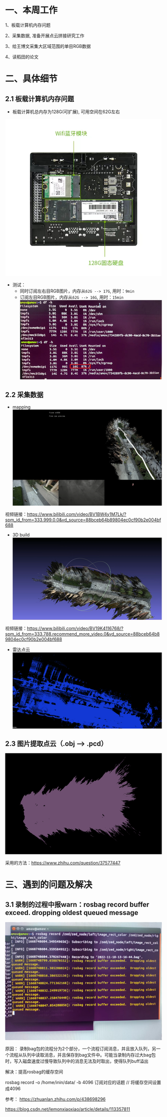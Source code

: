 # 一、本周工作
1、板载计算机内存问题

2、采集数据, 准备开展点云拼接研究工作

3、给王博文采集大区域范围的单目RGB数据

4、读稻田的论文




# 二、具体细节
## 2.1 板载计算机内存问题
- 板载计算机总内存为128G(可扩展), 可用空间在62G左右

 ![](https://github.com/ZYJ-Group/darren_pty/blob/main/darren_pty/pic(Ninth%20week)/29.jpg)

- 测试：
  - 同时订阅左右目RGB图片，内存从```62G --> 17G```, 用时：```9min```
  - 订阅左目RGB图片，内存从```62G --> 16G```, 用时：```15min```
![](https://github.com/ZYJ-Group/darren_pty/blob/main/darren_pty/pic(Ninth%20week)/22.png)

## 2.2 采集数据
- mapping 
![](https://github.com/ZYJ-Group/darren_pty/blob/main/darren_pty/pic(Ninth%20week)/25.png)

视频链接：https://www.bilibili.com/video/BV1BW4y1M7Lk/?spm_id_from=333.999.0.0&vd_source=88bceb64b89804ec0cf90b2e004bf688

- 3D build
![](https://github.com/ZYJ-Group/darren_pty/blob/main/darren_pty/pic(Ninth%20week)/26.png)

视频链接：https://www.bilibili.com/video/BV19K4116768/?spm_id_from=333.788.recommend_more_video.0&vd_source=88bceb64b89804ec0cf90b2e004bf688

- 雷达点云
![](https://github.com/ZYJ-Group/darren_pty/blob/main/darren_pty/pic(Ninth%20week)/27.png)

## 2.3 图片提取点云（.obj --> .pcd）
![](https://github.com/ZYJ-Group/darren_pty/blob/main/darren_pty/pic(Ninth%20week)/28.png)

采用的方法：https://www.zhihu.com/question/37577447





# 三、遇到的问题及解决
## 3.1 录制的过程中报warn：rosbag record buffer exceed. dropping oldest queued message
![](https://github.com/ZYJ-Group/darren_pty/blob/main/darren_pty/pic(Ninth%20week)/24.jpg)

原因：
录制bag包的流程分为2个部分，一个流程订阅消息，并且放入队列，另一个流程从队列中读取消息，并且保存到bag文件中。可能当录制内存过大bag包时，写入磁盘速度过慢导致队列中的消息无法及时取出，使得队列buff溢出


解决：提高rosbag的缓存空间

rosbag record -o /home/inin/data/ -b 4096 订阅对应的话题 // 将缓存空间设置成4096

参考：
https://zhuanlan.zhihu.com/p/438698296

https://blog.csdn.net/lemonxiaoxiao/article/details/113357811


